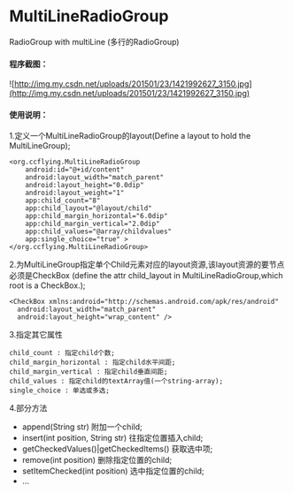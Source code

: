 MultiLineRadioGroup
===================
RadioGroup with multiLine (多行的RadioGroup)

#### 程序截图：

![http://img.my.csdn.net/uploads/201501/23/1421992627_3150.jpg](http://img.my.csdn.net/uploads/201501/23/1421992627_3150.jpg)

#### 使用说明：

1.定义一个MultiLineRadioGroup的layout(Define a layout to hold the MultiLineGroup);
<LinearLayout xmlns:android="http://schemas.android.com/apk/res/android"
    xmlns:app="http://schemas.android.com/apk/res-auto"
    android:layout_width="match_parent"
    android:layout_height="match_parent" >
    
    <org.ccflying.MultiLineRadioGroup
        android:id="@+id/content"
        android:layout_width="match_parent"
        android:layout_height="0.0dip"
        android:layout_weight="1"
        app:child_count="8"
        app:child_layout="@layout/child"
        app:child_margin_horizontal="6.0dip"
        app:child_margin_vertical="2.0dip"
        app:child_values="@array/childvalues"
        app:single_choice="true" >
    </org.ccflying.MultiLineRadioGroup>
</LinearLayout>

2.为MultiLineGroup指定单个Child元素对应的layout资源,该layout资源的要节点必须是CheckBox (define the attr child_layout in MultiLineRadioGroup,which root is a CheckBox.);
<LinearLayout xmlns:android="http://schemas.android.com/apk/res/android"
    xmlns:app="http://schemas.android.com/apk/res-auto"
    android:layout_width="match_parent"
    android:layout_height="match_parent" >
    
    <CheckBox xmlns:android="http://schemas.android.com/apk/res/android"
      android:layout_width="match_parent"
      android:layout_height="wrap_content" />
</LinearLayout>

3.指定其它属性

    child_count : 指定child个数;
    child_margin_horizontal : 指定child水平间距;
    child_margin_vertical : 指定child垂直间距;
    child_values : 指定child的textArray值(一个string-array);
    single_choice : 单选或多选;

4.部分方法
  *  append(String str) 附加一个child;
  *  insert(int position, String str) 往指定位置插入child;
  *  getCheckedValues()|getCheckedItems() 获取选中项;
  *  remove(int position) 删除指定位置的child;
  *  setItemChecked(int position) 选中指定位置的child;
  *  ...


